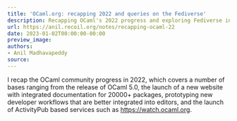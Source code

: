 ```yaml
---
title: 'OCaml.org: recapping 2022 and queries on the Fediverse'
description: Recapping OCaml's 2022 progress and exploring Fediverse integration.
url: https://anil.recoil.org/notes/recapping-ocaml-22
date: 2023-01-02T00:00:00-00:00
preview_image:
authors:
- Anil Madhavapeddy
source:
---
```


<p>I recap the OCaml community progress in 2022, which covers a number of bases ranging from
the release of OCaml 5.0, the launch of a new website with integrated documentation for 20000+ packages, prototyping new developer workflows that are better integrated into editors, and the launch of ActivityPub based services such as <a href="https://watch.ocaml.org">https://watch.ocaml.org</a>.</p>

